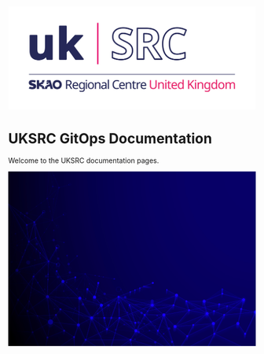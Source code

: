 ![Local Image](docs/images/SKAO_ukSRC_logo_colour_rgb.png)


# UKSRC GitOps Documentation

Welcome to the UKSRC documentation pages.

![Local Image](docs/images/skao_rcn-src_brandpatterns_a4_rgb_12.jpg)

